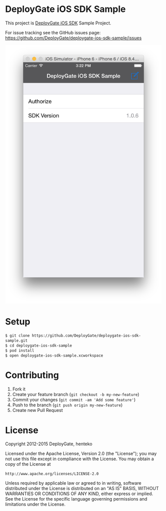 # DeployGate iOS SDK Sample
This project is [DeployGate iOS SDK](https://deploygate.com/docs/ios_sdk) Sample Project.

For issue tracking see the GitHub issues page: https://github.com/DeployGate/deploygate-ios-sdk-sample/issues

![](/screenshots/preview.png)

# Setup

```
$ git clone https://github.com/DeployGate/deploygate-ios-sdk-sample.git
$ cd deploygate-ios-sdk-sample
$ pod install
$ open deploygate-ios-sdk-sample.xcworkspace
```

# Contributing
1. Fork it
2. Create your feature branch (`git checkout -b my-new-feature`)
3. Commit your changes (`git commit -am 'Add some feature'`)
4. Push to the branch (`git push origin my-new-feature`)
5. Create new Pull Request

# License
Copyright 2012-2015 DeployGate, henteko

Licensed under the Apache License, Version 2.0 (the "License"); you may not use this file except in compliance with the License. You may obtain a copy of the License at

```
http://www.apache.org/licenses/LICENSE-2.0
```
Unless required by applicable law or agreed to in writing, software distributed under the License is distributed on an "AS IS" BASIS, WITHOUT WARRANTIES OR CONDITIONS OF ANY KIND, either express or implied. See the License for the specific language governing permissions and limitations under the License.
